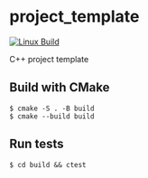 # project_template

[![Linux Build](https://github.com/fklemme/project_template/workflows/Linux/badge.svg)](https://github.com/fklemme/project_template/actions?query=workflow%3ALinux)

C++ project template

## Build with CMake

    $ cmake -S . -B build
    $ cmake --build build

## Run tests

    $ cd build && ctest
